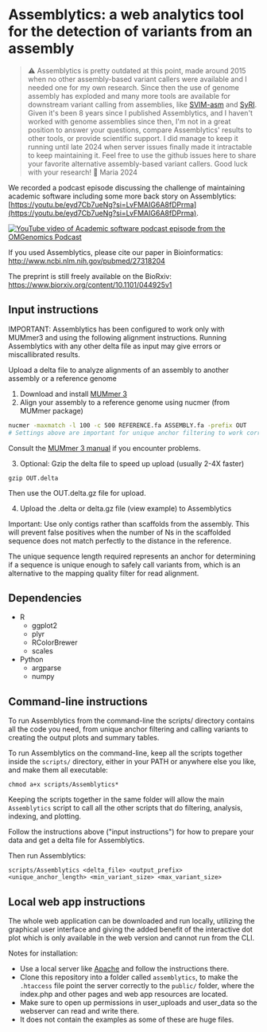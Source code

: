 # Assemblytics: a web analytics tool for the detection of variants from an assembly 

> :warning: Assemblytics is pretty outdated at this point, made around 2015 when no other assembly-based variant callers were available and I needed one for my own research. Since then the use of genome assembly has exploded and many more tools are available for downstream variant calling from assemblies, like [SVIM-asm](https://github.com/eldariont/svim-asm) and [SyRI](https://github.com/schneebergerlab/syri).
> Given it's been 8 years since I published Assemblytics, and I haven't worked with genome assemblies since then, I'm not in a great position to answer your questions, compare Assemblytics' results to other tools,  or provide scientific support. I did manage to keep it running until late 2024 when server issues finally made it intractable to keep maintaining it.
> Feel free to use the github issues here to share your favorite alternative assembly-based variant callers.
> Good luck with your research! 🙏 Maria 2024

We recorded a podcast episode discussing the challenge of maintaining academic software including some more back story on Assemblytics: [https://youtu.be/eyd7Cb7ueNg?si=LvFMAIG6A8fDPrma](https://youtu.be/eyd7Cb7ueNg?si=LvFMAIG6A8fDPrma).

[![YouTube video of Academic software podcast episode from the OMGenomics Podcast](https://img.youtube.com/vi/eyd7Cb7ueNg/0.jpg)](https://www.youtube.com/watch?v=eyd7Cb7ueNg)

If you used Assemblytics, please cite our paper in Bioinformatics: http://www.ncbi.nlm.nih.gov/pubmed/27318204

The preprint is still freely available on the BioRxiv: https://www.biorxiv.org/content/10.1101/044925v1

## Input instructions
IMPORTANT: Assemblytics has been configured to work only with MUMmer3 and using the following alignment instructions. Running Assemblytics with any other delta file as input may give errors or miscallibrated results.

Upload a delta file to analyze alignments of an assembly to another assembly or a reference genome

1. Download and install [MUMmer 3](https://sourceforge.net/projects/mummer/files/)
2. Align your assembly to a reference genome using nucmer (from MUMmer package)
```bash
nucmer -maxmatch -l 100 -c 500 REFERENCE.fa ASSEMBLY.fa -prefix OUT
# Settings above are important for unique anchor filtering to work correctly in Assemblytics.
```
Consult the [MUMmer 3 manual](https://mummer.sourceforge.net/manual/) if you encounter problems.

3. Optional: Gzip the delta file to speed up upload (usually 2-4X faster)
```
gzip OUT.delta
```
Then use the OUT.delta.gz file for upload.

4. Upload the .delta or delta.gz file (view example) to Assemblytics

Important: Use only contigs rather than scaffolds from the assembly. This will prevent false positives when the number of Ns in the scaffolded sequence does not match perfectly to the distance in the reference.

The unique sequence length required represents an anchor for determining if a sequence is unique enough to safely call variants from, which is an alternative to the mapping quality filter for read alignment.

## Dependencies
- R
    - ggplot2
    - plyr
    - RColorBrewer
    - scales
- Python
    - argparse
    - numpy

## Command-line instructions

To run Assemblytics from the command-line the scripts/ directory contains all the code you need, from unique anchor filtering and calling variants to creating the output plots and summary tables. 

To run Assemblytics on the command-line, keep all the scripts together inside the `scripts/` directory, either in your PATH or anywhere else you like, and make them all executable:
```
chmod a+x scripts/Assemblytics*
```
Keeping the scripts together in the same folder will allow the main `Assemblytics` script to call all the other scripts that do filtering, analysis, indexing, and plotting.

Follow the instructions above ("input instructions") for how to prepare your data and get a delta file for Assemblytics. 

Then run Assemblytics:

```
scripts/Assemblytics <delta_file> <output_prefix> <unique_anchor_length> <min_variant_size> <max_variant_size>
```

## Local web app instructions
The whole web application can be downloaded and run locally, utilizing the graphical user interface and giving the added benefit of the interactive dot plot which is only available in the web version and cannot run from the CLI.

Notes for installation:
- Use a local server like [Apache](https://www.apachefriends.org/download.html) and follow the instructions there.
- Clone this repository into a folder called `assemblytics`, to make the `.htaccess` file point the server correctly to the `public/` folder, where the index.php and other pages and web app resources are located.
- Make sure to open up permissions in user_uploads and user_data so the webserver can read and write there. 
- It does not contain the examples as some of these are huge files.

